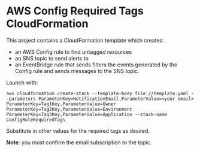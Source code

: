 # AWS Config Required Tags CloudFormation

This project contains a CloudFormation template which creates:
- an AWS Config rule to find untagged resources
- an SNS topic to send alerts to
- an EventBridge rule that sends filters the events generated by the Config rule and sends messages to the SNS topic.

Launch with:
```
aws cloudformation create-stack --template-body file://template.yaml --parameters ParameterKey=NotificationEmail,ParameterValue=<your email> ParameterKey=Tag1Key,ParameterValue=Owner ParameterKey=Tag2Key,ParameterValue=Environment ParameterKey=Tag3Key,ParameterValue=Application --stack-name ConfigRuleRequiredTags
```

Substitute in other values for the required tags as desired. 

**Note**: you must confirm the email subscription to the topic.